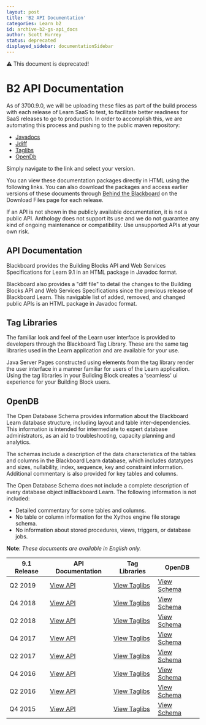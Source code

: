 ```yaml
---
layout: post
title: 'B2 API Documentation'
categories: Learn b2
id: archive-b2-gs-api_docs
author: Scott Hurrey
status: deprecated
displayed_sidebar: documentationSidebar
---
```


:warning: This document is deprecated!

<VersioningTracker frontMatter={frontMatter}/>

# B2 API Documentation

As of 3700.9.0, we will be uploading these files as part of the build process
with each release of Learn SaaS to test, to facilitate better
readiness for SaaS releases to go to production. In order to accomplish this,
we are automating this process and pushing to the public maven repository:

- [Javadocs](https://bbprepo.blackboard.com/service/rest/repository/browse/public/bbdn/javadocs/)
- [Jdiff](https://bbprepo.blackboard.com/service/rest/repository/browse/public/bbdn/jdiff/)
- [Taglibs](https://bbprepo.blackboard.com/service/rest/repository/browse/public/bbdn/taglibs/)
- [OpenDb](https://bbprepo.blackboard.com/service/rest/repository/browse/public/bbdn/schema/)

Simply navigate to the link and select your version.

You can view these documentation packages directly in HTML using the following
links. You can also download the packages and access earlier versions of these
documents through [Behind the
Blackboard](https:///blackboard.secure.force.com/) on the Download
Files page for each release.

If an API is not shown in the publicly available documentation, it is not a
public API. Anthology does not support its use and we do not guarantee any
kind of ongoing maintenance or compatibility. Use unsupported APIs at your own
risk.

## API Documentation

Blackboard provides the Building Blocks API and Web Services Specifications
for Learn 9.1 in an HTML package in Javadoc format.

Blackboard also provides a "diff file" to detail the changes to the Building
Blocks API and Web Services Specifications since the previous release of
Blackboard Learn. This navigable list of added, removed, and changed public
APIs is an HTML package in Javadoc format.

## Tag Libraries

The familiar look and feel of the Learn user interface is provided to
developers through the Blackboard Tag Library. These are the same tag
libraries used in the Learn application and are available for your use.

Java Server Pages constructed using elements from the tag library render the
user interface in a manner familiar for users of the Learn application. Using
the tag libraries in your Building Block creates a 'seamless' ui experience
for your Building Block users.

## OpenDB

The Open Database Schema provides information about the Blackboard Learn
database structure, including layout and table inter-dependencies. This
information is intended for intermediate to expert database administrators, as
an aid to troubleshooting, capacity planning and analytics.

The schemas include a description of the data characteristics of the tables
and columns in the Blackboard Learn database, which includes datatypes and
sizes, nullability, index, sequence, key and constraint information.
Additional commentary is also provided for key tables and columns.

The Open Database Schema does not include a complete description of every
database object inBlackboard Learn. The following information is not included:

- Detailed commentary for some tables and columns.
- No table or column information for the Xythos engine file storage schema.
- No information about stored procedures, views, triggers, or database jobs.

**Note**: _These documents are available in English only._

| 9.1 Release | API Documentation                                                                              | Tag Libraries                                                                                      | OpenDB                                                                                            |
| ----------- | ---------------------------------------------------------------------------------------------- | -------------------------------------------------------------------------------------------------- | ------------------------------------------------------------------------------------------------- |
| Q2 2019     | [View API](https://library.blackboard.com/ref/09437c98-d952-421f-81d4-b5a1c9f89c9b/index.htm)  | [View Taglibs](https://library.blackboard.com/ref/f2b33f1e-98e0-4971-84e4-75594a6040aa/index.htm)  | [View Schema](https://library.blackboard.com/ref/6d327177-0ef6-455d-86cd-c186e8072a6a/index.htm)  |
| Q4 2018     | [View API](https://library.blackboard.com/ref/15075edc-3eb9-41d6-a6cb-3d458b5ce911/index.htm)  | [View Taglibs](https://library.blackboard.com/d/%3Fafdffb64-2cac-4be1-90e4-d0cc689e5cab)           | [View Schema](https://library.blackboard.com/ref/131b1542-9787-4925-91fd-3d680b9239ef/index.htm)  |
| Q2 2018     | [View API](https://library.blackboard.com/d/%3Fafae3973-a6ad-4c93-b774-072ea66f4acf)           | [View Taglibs](https://library.blackboard.com/d/%3F3568f4bb-7b95-44e7-aa33-40088b6e40c8)           | [View Schema](https://library.blackboard.com/ref/21b2b960-4389-46fb-95c7-b328a911a10a)            |
| Q4 2017     | [View API](https://library.blackboard.com/ref/e298c16a-936a-4af6-ad2f-65ab8221dcb5)            | [View Taglibs](https://library.blackboard.com/ref/c1cec285-55a0-4be4-a587-dd5f4ca4c37c)            | [View Schema](https://library.blackboard.com/d/%3F71047b43-8053-4231-9a09-46ab68abeecb)           |
| Q2 2017     | [View API](https://library.blackboard.com/ref/51f820b3-25a9-459b-b6bd-2a4fe6aedd8f/index.htm)  | [View Taglibs](https://library.blackboard.com/d/%3F5e058282-b48c-462c-a99b-63050c201f35)           | [View Schema](https://library.blackboard.com/d/%3F6e77844c-183a-4bce-b229-72961fe03e31)           |
| Q4 2016     | [View API](https://library.blackboard.com/d/%3F78e2d337-a6b3-4483-98b0-ac2a491f1135)           | [View Taglibs](https://library.blackboard.com/d/%3F2af249ea-1073-4c77-97ea-90d14c80f2a5)           | [View Schema](https://library.blackboard.com/d/%3Fb292c30f-4e6d-4211-8a2c-f28a12bfd3fd)           |
| Q2 2016     | [View API](https://library.blackboard.com/ref/16ce28ed-bbca-4c63-8a85-8427e135a710/index.htm)  | [View Taglibs](https://library.blackboard.com/ref/ece618d2-a7c2-488d-a816-c5a92ff09cd6/index.htm)  | [View Schema](https://library.blackboard.com/ref/a8859dd1-b28a-40e0-9aa4-763cf0d65e04/index.htm)  |
| Q4 2015     | [View API](https://library.blackboard.com/ref/564b246f-4b44-4e85-881e-3731b8a3fe45/index.html) | [View Taglibs](https://library.blackboard.com/ref/8ff5b468-6512-46a3-bc0b-2309de00b802/index.html) | [View Schema](https://library.blackboard.com/ref/589ebf8f-b007-425d-91ec-27d53e40fde4/index.html) |

<AuthorBox frontMatter={frontMatter}/>
